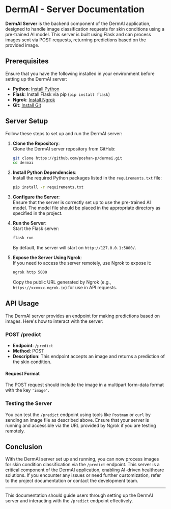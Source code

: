 # DermAI - Server Documentation

**DermAI Server** is the backend component of the DermAI application, designed to handle image classification requests for skin conditions using a pre-trained AI model. This server is built using Flask and can process images sent via POST requests, returning predictions based on the provided image.

## Prerequisites

Ensure that you have the following installed in your environment before setting up the DermAI server:

- **Python**: [Install Python](https://www.python.org/downloads/)
- **Flask**: Install Flask via pip (`pip install flask`)
- **Ngrok**: [Install Ngrok](https://ngrok.com/download)
- **Git**: [Install Git](https://git-scm.com/downloads)

## Server Setup

Follow these steps to set up and run the DermAI server:

1. **Clone the Repository**:  
   Clone the DermAI server repository from GitHub:
   ```bash
   git clone https://github.com/poshan-p/dermai.git
   cd dermai
   ```

2. **Install Python Dependencies**:  
   Install the required Python packages listed in the `requirements.txt` file:
   ```bash
   pip install -r requirements.txt
   ```

3. **Configure the Server**:  
   Ensure that the server is correctly set up to use the pre-trained AI model. The model file should be placed in the appropriate directory as specified in the project.

4. **Run the Server**:  
   Start the Flask server:
   ```bash
   flask run
   ```
   By default, the server will start on `http://127.0.0.1:5000/`.

5. **Expose the Server Using Ngrok**:  
   If you need to access the server remotely, use Ngrok to expose it:
   ```bash
   ngrok http 5000
   ```
   Copy the public URL generated by Ngrok (e.g., `https://xxxxxx.ngrok.io`) for use in API requests.

## API Usage

The DermAI server provides an endpoint for making predictions based on images. Here's how to interact with the server:

### POST /predict

- **Endpoint**: `/predict`
- **Method**: POST
- **Description**: This endpoint accepts an image and returns a prediction of the skin condition.

#### Request Format

The POST request should include the image in a multipart form-data format with the key `'image'`.

### Testing the Server

You can test the `/predict` endpoint using tools like `Postman` or `curl` by sending an image file as described above. Ensure that your server is running and accessible via the URL provided by Ngrok if you are testing remotely.

## Conclusion

With the DermAI server set up and running, you can now process images for skin condition classification via the `/predict` endpoint. This server is a critical component of the DermAI application, enabling AI-driven healthcare solutions. If you encounter any issues or need further customization, refer to the project documentation or contact the development team.

--- 

This documentation should guide users through setting up the DermAI server and interacting with the `/predict` endpoint effectively.
